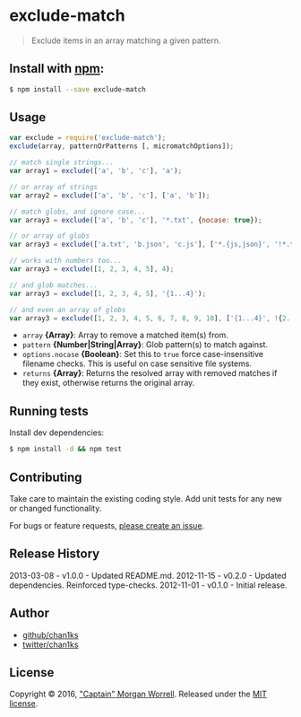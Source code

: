 # exclude-match

> Exclude items in an array matching a given pattern.

## Install with [npm](npmjs.org):

```sh
$ npm install --save exclude-match
```

## Usage

```js
var exclude = require('exclude-match');
exclude(array, patternOrPatterns [, micromatchOptions]);

// match single strings...
var array1 = exclude(['a', 'b', 'c'], 'a');

// or array of strings
var array2 = exclude(['a', 'b', 'c'], ['a', 'b']);

// match globs, and ignore case...
var array3 = exclude(['a', 'b', 'c'], '*.txt', {nocase: true});

// or array of globs
var array3 = exclude(['a.txt', 'b.json', 'c.js'], ['*.{js,json}', '!*.txt']);

// works with numbers too...
var array3 = exclude([1, 2, 3, 4, 5], 4);

// and glob matches...
var array3 = exclude([1, 2, 3, 4, 5], '{1...4}');

// and even an array of globs
var array3 = exclude([1, 2, 3, 4, 5, 6, 7, 8, 9, 10], ['{1...4}', !{2..3}]);
```

* `array` **{Array}**: Array to remove a matched item(s) from.
* `pattern` **{Number|String|Array}**: Glob pattern(s) to match against.
* `options.nocase` **{Boolean}**: Set this to `true` force case-insensitive filename checks. This is useful on case sensitive file systems.
* `returns` **{Array}**: Returns the resolved array with removed matches if they exist, otherwise returns the original array.

## Running tests

Install dev dependencies:

```sh
$ npm install -d && npm test
```

## Contributing

Take care to maintain the existing coding style. Add unit tests for any new or changed functionality.

For bugs or feature requests, [please create an issue](https://github.com/chan1ks/exclude/issues).

## Release History

2013-03-08 - v1.0.0 - Updated README.md.
2012-11-15 - v0.2.0 - Updated dependencies. Reinforced type-checks.
2012-11-01 - v0.1.0 - Initial release.

## Author
 
+ [github/chan1ks](https://github.com/chan1ks)
+ [twitter/chan1ks](http://twitter.com/chan1ks)

## License

Copyright © 2016, ["Captain" Morgan Worrell](https://github.com/chan1ks).
Released under the [MIT license](https://github.com/chan1ks/exclude-match/blob/master/LICENSE).

[micromatch]: http://github.com/jonschlinkert/micromatch